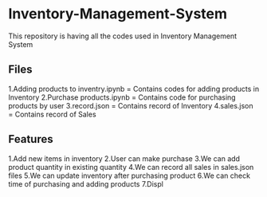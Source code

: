 # Inventory-Management-System
This repository is having all the codes used in Inventory Management System
## Files
1.Adding products to inventry.ipynb = Contains codes for adding products in Inventory 
2.Purchase products.ipynb = Contains code for purchasing products by user
3.record.json = Contains record of Inventory
4.sales.json = Contains record of Sales
## Features
1.Add new items in inventory
2.User can make purchase
3.We can add product quantity in existing quantity
4.We can record all sales in sales.json files
5.We can update inventory after purchasing product
6.We can check time of purchasing and adding products 
7.Displ
